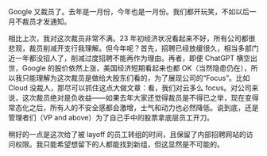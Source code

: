 Google 又裁员了。去年是一月份，今年也是一月份。我们都开玩笑，不如以后一月不裁员才发通知。

相比上次，我对这次裁员非常不满。23 年初经济状况看起来不好，所有公司都很悲观，裁员削减开支行我理解。但今年呢？首先，招聘已经放缓很久，相当多部门近一年都没招人了，削减过度招聘不能再作为理由。再者，即便 ChatGPT 横空出世，Google 的股价依然上涨，美国经济短期看起来也都 OK（当然隐患仍在），所以我只能理解为这次裁员是做给大股东们看的，为了展现公司的“Focus”。比如 Cloud 没裁人，那尽可以抓住这点大做文章：看，我们对云多么 focus。对公司来说，这次裁员绝对是负收益——如果去年大家还觉得裁员是不得已之举，现在变得常态化之后，所有人的不安全感都会激增，士气和动力也必然降低。说到底，还是管理者们（VP and above）为了自己手中的股票拿底层员工开刀。

稍好的一点是这次给了被 layoff 的员工转组的时间，且保留了内部招聘网站的访问权限。我只能希望想留下的人都能找到新组，但这显然是不可能的。